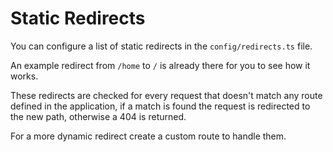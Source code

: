 # Static Redirects

You can configure a list of static redirects in the `config/redirects.ts` file.

An example redirect from `/home` to `/` is already there for you to see how it works.

These redirects are checked for every request that doesn't match any route defined in the application, if a match is found the request is redirected to the new path, otherwise a 404 is returned.

For a more dynamic redirect create a custom route to handle them.
